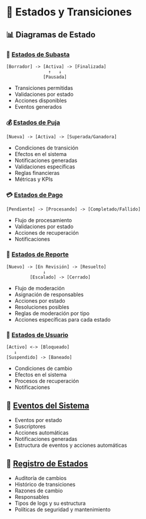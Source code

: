 # 🔄 Estados y Transiciones

## 📊 Diagramas de Estado

### 🔨 [Estados de Subasta](auction-states.md)
```
[Borrador] -> [Activa] -> [Finalizada]
                ↑   ↓
              [Pausada]
```
- Transiciones permitidas
- Validaciones por estado
- Acciones disponibles
- Eventos generados

### 💰 [Estados de Puja](bid-states.md)
```
[Nueva] -> [Activa] -> [Superada/Ganadora]
```
- Condiciones de transición
- Efectos en el sistema
- Notificaciones generadas
- Validaciones específicas
- Reglas financieras
- Métricas y KPIs

### 💳 [Estados de Pago](payment-states.md)
```
[Pendiente] -> [Procesando] -> [Completado/Fallido]
```
- Flujo de procesamiento
- Validaciones por estado
- Acciones de recuperación
- Notificaciones

### 🚫 [Estados de Reporte](report-states.md)
```
[Nuevo] -> [En Revisión] -> [Resuelto]
              ↓
         [Escalado] -> [Cerrado]
```
- Flujo de moderación
- Asignación de responsables
- Acciones por estado
- Resoluciones posibles
- Reglas de moderación por tipo
- Acciones específicas para cada estado

### 👤 [Estados de Usuario](user-states.md)
```
[Activo] <-> [Bloqueado]
   ↓
[Suspendido] -> [Baneado]
```
- Condiciones de cambio
- Efectos en el sistema
- Procesos de recuperación
- Notificaciones

## 🎯 [Eventos del Sistema](system-events.md)
- Eventos por estado
- Suscriptores
- Acciones automáticas
- Notificaciones generadas
- Estructura de eventos y acciones automáticas

## 📝 [Registro de Estados](state-logging.md)
- Auditoría de cambios
- Histórico de transiciones
- Razones de cambio
- Responsables
- Tipos de logs y su estructura
- Políticas de seguridad y mantenimiento
